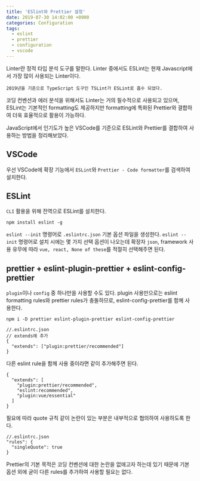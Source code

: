 ```yaml
---
title: 'ESlint와 Prettier 설정'
date: 2019-07-30 14:02:00 +0900
categories: Configuration
tags:
  - eslint
  - prettier
  - configuration
  - vscode
---
```


Linter란 정적 타입 분석 도구를 말한다.
Linter 중에서도 ESLint는 현재 Javascript에서 가장 많이 사용되는 Linter이다.

`2019년을 기준으로 TypeScript 도구인 TSLint가 ESLint로 흡수 되었다.`

코딩 컨벤션과 에러 분석을 위해서도 Linter는 거의 필수적으로 사용되고 있으며,
ESLint는 기본적인 formatting도 제공하지만 formatting에 특화된 Prettier와 결합하여 더욱 효율적으로 활용이 가능하다.

JavaScript에서 인기도가 높은 VSCode를 기준으로 ESLint와 Prettier를 결합하여 사용하는 방법을 정리해보았다.

## VSCode

우선 VSCode에 확장 기능에서 `ESLint`와 `Prettier - Code formatter`를 검색하여 설치한다.

## ESLint

`CLI` 활용을 위해 전역으로 ESLint를 설치한다.

```
npm install eslint -g
```

`eslint --init` 명령어로 `.eslintrc.json` 기본 옵션 파일을 생성한다.
`eslint --init` 명령어로 설치 시에는 몇 가지 선택 옵션이 나오는데 확장자 `json`, framework 사용 유무에 따라 `vue, react, None of these`를 적절히 선택해주면 된다.

## prettier + eslint-plugin-prettier + eslint-config-prettier

`plugin`이나 `config` 중 하나만을 사용할 수도 있다.
plugin 사용만으로는 eslint formatting rules와 prettier rules가 충돌하므로, eslint-config-prettier를 함께 사용한다.

```
npm i -D prettier eslint-plugin-prettier eslint-config-prettier
```

```
//.eslintrc.json
// extends에 추가
{
  "extends": ["plugin:prettier/recommended"]
}
```

다른 eslint rule을 함께 사용 중이라면 같이 추가해주면 된다.

```
{
  "extends": [
    "plugin:prettier/recommended",
    "eslint:recommended",
    "plugin:vue/essential"
  ]
}
```

필요에 따라 quote 규칙 같이 논란이 있는 부분은 내부적으로 협의하여 사용하도록 한다.

```
//.eslintrc.json
"rules": {
  "singleQuote": true
}
```

Prettier의 기본 목적은 코딩 컨벤션에 대한 논란을 없애고자 하는데 있기 때문에 기본 옵션 외에 굳이 다른 rules를 추가하여 사용할 필요는 없다.
